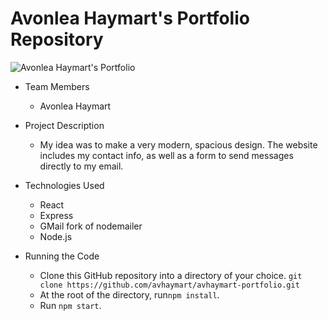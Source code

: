 # Avonlea Haymart's Portfolio Repository

![Avonlea Haymart's Portfolio](https://i.ibb.co/kJFwPcr/screenshot.jpg)

* Team Members
   * Avonlea Haymart

* Project Description
   * My idea was to make a very modern, spacious design. The website includes my contact info, as well as a form to send messages directly to my email.

* Technologies Used
  * React
  * Express
  * GMail fork of nodemailer
  * Node.js
* Running the Code
  * Clone this GitHub repository into a directory of your choice.
  ```git clone https://github.com/avhaymart/avhaymart-portfolio.git```
  * At the root of the directory, run```npm install```.
  * Run ```npm start```.
